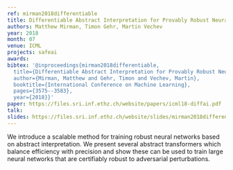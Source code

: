 ```yaml
---
ref: mirman2018differentiable
title: Differentiable Abstract Interpretation for Provably Robust Neural Networks
authors: Matthew Mirman, Timon Gehr, Martin Vechev
year: 2018
month: 07
venue: ICML
projects: safeai
awards:
bibtex: '@inproceedings{mirman2018differentiable,
  title={Differentiable Abstract Interpretation for Provably Robust Neural Networks},
  author={Mirman, Matthew and Gehr, Timon and Vechev, Martin},
  booktitle={International Conference on Machine Learning},
  pages={3575--3583},
  year={2018}}'
paper: https://files.sri.inf.ethz.ch/website/papers/icml18-diffai.pdf
talk: 
slides: https://files.sri.inf.ethz.ch/website/slides/mirman2018differentiable.pdf
---
```


We introduce a scalable method for training robust neural networks based on abstract interpretation. We present several abstract transformers which balance efficiency with precision and show these can be used to train large neural networks that are certifiably robust to adversarial perturbations.
